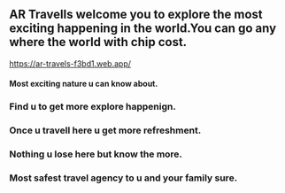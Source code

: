  ## AR Travells welcome you to explore the most exciting happening in the world.You can go any where the world with chip cost.

https://ar-travels-f3bd1.web.app/



#### Most exciting nature u can know about.
### Find u to get more explore happenign.
### Once u travell here u get more refreshment.
### Nothing u lose here but know the more.
### Most safest travel agency to u and your family sure.


